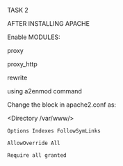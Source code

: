 TASK 2

AFTER INSTALLING APACHE

Enable MODULES:

proxy

proxy_http

rewrite

using a2enmod command

Change the block in apache2.conf as:

<Directory /var/www/>

    Options Indexes FollowSymLinks

    AllowOverride All

    Require all granted

</Directory>
